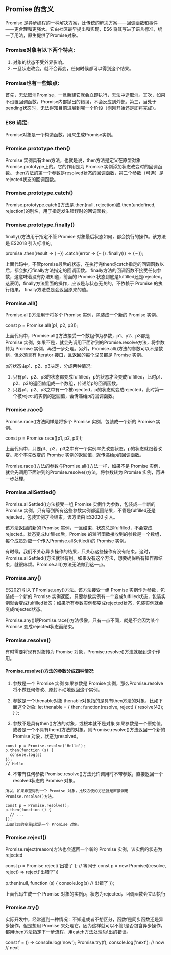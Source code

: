## Promise 的含义
  Promise 是异步编程的一种解决方案，比传统的解决方案——回调函数和事件——更合理和更强大。它由社区最早提出和实现，ES6 将其写进了语言标准，统一了用法，原生提供了Promise对象。

### Promise对象有以下两个特点:
  1. 对象的状态不受外界影响。
  2. 一旦状态改变，就不会再变，任何时候都可以得到这个结果。

### Promise也有一些缺点:
  首先，无法取消Promise，一旦新建它就会立即执行，无法中途取消。其次，如果不设置回调函数，Promise内部抛出的错误，不会反应到外部。第三，当处于pending状态时，无法得知目前进展到哪一个阶段（刚刚开始还是即将完成）。

### ES6 规定: 
  Promise对象是一个构造函数，用来生成Promise实例。

### Promise.prototype.then()
  Promise 实例具有then方法，也就是说，then方法是定义在原型对象Promise.prototype上的。它的作用是为 Promise 实例添加状态改变时的回调函数。
  then方法的第一个参数是resolved状态的回调函数，第二个参数（可选）是rejected状态的回调函数。

### Promise.prototype.catch()
  Promise.prototype.catch()方法是.then(null, rejection)或.then(undefined, rejection)的别名，用于指定发生错误时的回调函数。

### Promise.prototype.finally()
  finally()方法用于指定不管 Promise 对象最后状态如何，都会执行的操作。该方法是 ES2018 引入标准的。

  promise
  .then(result => {···})
  .catch(error => {···})
  .finally(() => {···});

  上面代码中，不管promise最后的状态，在执行完then或catch指定的回调函数以后，都会执行finally方法指定的回调函数。
  finally方法的回调函数不接受任何参数，这意味着没有办法知道，前面的 Promise 状态到底是fulfilled还是rejected。这表明，finally方法里面的操作，应该是与状态无关的，不依赖于 Promise 的执行结果。
  finally方法总是会返回原来的值。

### Promise.all()
  Promise.all()方法用于将多个 Promise 实例，包装成一个新的 Promise 实例。

  const p = Promise.all([p1, p2, p3]);

  上面代码中，Promise.all()方法接受一个数组作为参数，p1、p2、p3都是 Promise 实例，如果不是，就会先调用下面讲到的Promise.resolve方法，将参数转为 Promise 实例，再进一步处理。另外，Promise.all()方法的参数可以不是数组，但必须具有 Iterator 接口，且返回的每个成员都是 Promise 实例。

  p的状态由p1、p2、p3决定，分成两种情况:
  1. 只有p1、p2、p3的状态都变成fulfilled，p的状态才会变成fulfilled，此时p1、p2、p3的返回值组成一个数组，传递给p的回调函数。
  2. 只要p1、p2、p3之中有一个被rejected，p的状态就变成rejected，此时第一个被reject的实例的返回值，会传递给p的回调函数。

### Promise.race()
  Promise.race()方法同样是将多个 Promise 实例，包装成一个新的 Promise 实例。

  const p = Promise.race([p1, p2, p3]);

  上面代码中，只要p1、p2、p3之中有一个实例率先改变状态，p的状态就跟着改变。那个率先改变的 Promise 实例的返回值，就传递给p的回调函数。

  Promise.race()方法的参数与Promise.all()方法一样，如果不是 Promise 实例，就会先调用下面讲到的Promise.resolve()方法，将参数转为 Promise 实例，再进一步处理。

### Promise.allSettled()
  Promise.allSettled()方法接受一组 Promise 实例作为参数，包装成一个新的 Promise 实例。只有等到所有这些参数实例都返回结果，不管是fulfilled还是rejected，包装实例才会结束。该方法由 ES2020 引入。

  该方法返回的新的 Promise 实例，一旦结束，状态总是fulfilled，不会变成rejected。状态变成fulfilled后，Promise 的监听函数接收到的参数是一个数组，每个成员对应一个传入Promise.allSettled()的 Promise 实例。

  有时候，我们不关心异步操作的结果，只关心这些操作有没有结束。这时，Promise.allSettled()方法就很有用。如果没有这个方法，想要确保所有操作都结束，就很麻烦。Promise.all()方法无法做到这一点。

### Promise.any()
  ES2021 引入了Promise.any()方法。该方法接受一组 Promise 实例作为参数，包装成一个新的 Promise 实例返回。只要参数实例有一个变成fulfilled状态，包装实例就会变成fulfilled状态；如果所有参数实例都变成rejected状态，包装实例就会变成rejected状态。

  Promise.any()跟Promise.race()方法很像，只有一点不同，就是不会因为某个 Promise 变成rejected状态而结束。

### Promise.resolve()
  有时需要将现有对象转为 Promise 对象，Promise.resolve()方法就起到这个作用。

  #### Promise.resolve()方法的参数分成四种情况:
  1. 参数是一个 Promise 实例
    如果参数是 Promise 实例，那么Promise.resolve将不做任何修改、原封不动地返回这个实例。

  2. 参数是一个thenable对象
    thenable对象指的是具有then方法的对象，比如下面这个对象:
    let thenable = {
      then: function(resolve, reject) {
        resolve(42);
      }
    };

  3. 参数不是具有then()方法的对象，或根本就不是对象
    如果参数是一个原始值，或者是一个不具有then()方法的对象，则Promise.resolve()方法返回一个新的 Promise 对象，状态为resolved。

    const p = Promise.resolve('Hello');
    p.then(function (s) {
      console.log(s)
    });
    // Hello
  
  4. 不带有任何参数
    Promise.resolve()方法允许调用时不带参数，直接返回一个resolved状态的 Promise 对象。

    所以，如果希望得到一个 Promise 对象，比较方便的方法就是直接调用Promise.resolve()方法。

    const p = Promise.resolve();
    p.then(function () {
      // ...
    });
    上面代码的变量p就是一个 Promise 对象。

### Promise.reject()
  Promise.reject(reason)方法也会返回一个新的 Promise 实例，该实例的状态为rejected

  const p = Promise.reject('出错了');
  // 等同于
  const p = new Promise((resolve, reject) => reject('出错了'))

  p.then(null, function (s) {
    console.log(s)  // 出错了
  });
  
  上面代码生成一个 Promise 对象的实例p，状态为rejected，回调函数会立即执行

### Promise.try()
  实际开发中，经常遇到一种情况：不知道或者不想区分，函数f是同步函数还是异步操作，但是想用 Promise 来处理它。因为这样就可以不管f是否包含异步操作，都用then方法指定下一步流程，用catch方法处理f抛出的错误。

  const f = () => console.log('now');
  Promise.try(f);
  console.log('next');
  // now
  // next